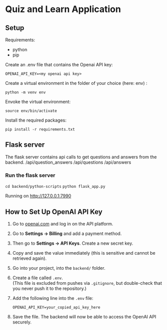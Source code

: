 # Quiz and Learn Application

## Setup

Requirements:
- python
- pip

Create an .env file that contains the Openai API key:

` OPENAI_API_KEY=<my openai api key> `

Create a virtual environment in the folder of your choice (here: env) :

` python -m venv env `

Envoke the virtual environment:

` source env/bin/activate `

Install the required packages:

` pip install -r requirements.txt `


## Flask server

The flask server contains api calls to get questions and answers from the backend.
/api/question_answers
/api/questions
/api/answers

### Run the flask server

` cd backend/python-scripts `
` python flask_app.py `

Running on http://127.0.0.1:7990


## How to Set Up OpenAI API Key

1. Go to [openai.com](https://openai.com/) and log in on the API platform.

2. Go to **Settings → Billing** and add a payment method.

3. Then go to **Settings → API Keys**. Create a new secret key.

4. Copy and save the value immediately (this is sensitive and cannot be retrieved again).

5. Go into your project, into the `backend/` folder.

6. Create a file called `.env`.  
   (This file is excluded from pushes via `.gitignore`, but double-check that you never push it to the repository.)

7. Add the following line into the `.env` file:

    ```env
    OPENAI_API_KEY=your_copied_api_key_here
    ```
    
8. Save the file. The backend will now be able to access the OpenAI API securely.

